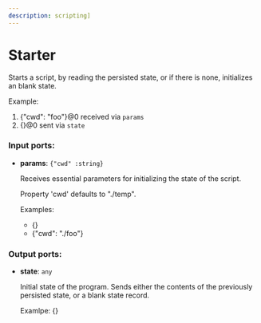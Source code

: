 ```yaml
---
description: scripting]
---
```


# Starter

Starts a script, by reading the persisted state, or if there is none, initializes an blank state.

Example:
1. {"cwd": "foo"}@0 received via `params`
2. {}@0 sent via `state`

### Input ports:

* __params__: `{"cwd" :string}`

    Receives essential parameters for initializing the state of the script.
    
    Property 'cwd' defaults to "./temp".
    
    Examples:
    * {}
    * {"cwd": "./foo"}

### Output ports:

* __state__: `any`

    Initial state of the program. Sends either the contents of the previously persisted state, or a blank state record.
    
    Examlpe: {}

